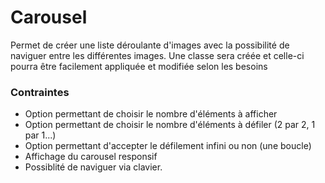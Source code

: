 # Carousel

Permet de créer une liste déroulante d'images avec la possibilité de naviguer entre les différentes images.
Une classe sera créée et celle-ci pourra être facilement appliquée et modifiée selon les besoins

### Contraintes
 - Option permettant de choisir le nombre d'éléments à afficher
 - Option permettant de choisir le nombre d'éléments à défiler (2 par 2, 1 par 1...)
 - Option permettant d'accepter le défilement infini ou non (une boucle)
 - Affichage du carousel responsif
 - Possiblité de naviguer via clavier.
